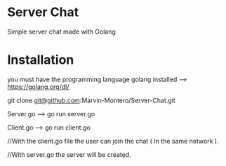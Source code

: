 # Server Chat
Simple server chat made with Golang

# Installation

you must have the programming language golang installed --> https://golang.org/dl/

git clone git@github.com:Marvin-Montero/Server-Chat.git

Server.go --> go run server.go

Client.go --> go run client.go

//With the client.go file the user can join the chat ( In the same network ).

//With server.go the server will be created.
